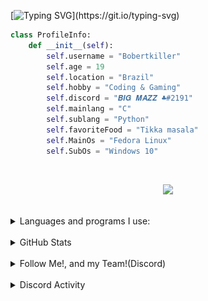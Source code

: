 

[![Typing SVG](https://readme-typing-svg.herokuapp.com?font=Fira+Mono&pause=1000&color=9B18F7&center=true&vCenter=true&width=435&lines=Bem+Vindo+ao+meu+Perfil!;Welcome+to+my+Profile!+;%C2%A1Bienvenido+a+mi+perfil!;%D0%94%D0%BE%D0%B1%D1%80%D0%BE+%D0%BF%D0%BE%D0%B6%D0%B0%D0%BB%D0%BE%D0%B2%D0%B0%D1%82%D1%8C+%D0%B2+%D0%BC%D0%BE%D0%B9+%D0%BF%D1%80%D0%BE%D1%84%D0%B8%D0%BB%D1%8C!)](https://git.io/typing-svg)
 
```py
class ProfileInfo:
    def __init__(self):
        self.username = "Bobertkiller"
        self.age = 19
        self.location = "Brazil"
        self.hobby = "Coding & Gaming"
        self.discord = "𝑩𝑰𝑮 𝑴𝑨𝒁𝒁 ♣#2191"
        self.mainlang = "C"
        self.sublang = "Python"
        self.favoriteFood = "Tikka masala"
        self.MainOs = "Fedora Linux"
        self.SubOs = "Windows 10"
```


<br>
<p align="center">
    <kbd>
        <img src="https://thumbs.gfycat.com/MemorableBetterCockroach-size_restricted.gif"></img>
    </kbd>
</p>
<br>

<details>
  <summary>Languages and programs I use:</Summary>
  <br>
    <p align="center">
      <div style="display: inline_block"><br>
        <img align="center" alt="Python" height="40" width="40" src="https://cdn.jsdelivr.net/gh/devicons/devicon/icons/python/python-original.svg">
        <img align="center" alt="Python" height="40" width="40" src="https://cdn.jsdelivr.net/gh/devicons/devicon/icons/c/c-original.svg" />
        <img align="center" alt="Csharp" height="40" width="40" src="https://cdn.jsdelivr.net/gh/devicons/devicon/icons/csharp/csharp-original.svg">
        <img align="center" alt="Python" height="40" width="40" src="https://cdn.jsdelivr.net/gh/devicons/devicon/icons/java/java-original-wordmark.svg" />
        <img align="center" alt="HTML" height="40" width="40" src="https://raw.githubusercontent.com/devicons/devicon/master/icons/html5/html5-original.svg">
        <img align ="center" alt ="Android Studio" height = "40" widht= "40" src="https://cdn.jsdelivr.net/gh/devicons/devicon/icons/linux/linux-original.svg" />
        <img align="center" alt="Python" height="40" width="40" src="https://cdn.jsdelivr.net/gh/devicons/devicon/icons/java/java-original-wordmark.svg" />
        <img align="center" alt="Python" height="40" width="40" src="https://cdn.jsdelivr.net/gh/devicons/devicon/icons/godot/godot-original.svg" />
        <img align="center" alt="Python" height="40" width="40" src="https://cdn.jsdelivr.net/gh/devicons/devicon/icons/unity/unity-original.svg" />
        <img align="center" alt="Python" height="40" width="40" src="https://cdn.jsdelivr.net/gh/devicons/devicon/icons/unrealengine/unrealengine-original.svg" />
        <img align="center" alt="Python" height="40" width="40" src="https://cdn.jsdelivr.net/gh/devicons/devicon/icons/blender/blender-original.svg" />
        <img align="center" alt="Python" height="40" width="40" src="https://cdn.jsdelivr.net/gh/devicons/devicon/icons/photoshop/photoshop-line.svg" />
        <img align="center" alt="Python" height="40" width="40" src="https://cdn.jsdelivr.net/gh/devicons/devicon/icons/premierepro/premierepro-original.svg" />
        <img align="center" alt="Python" height="40" width="40" src="https://cdn.jsdelivr.net/gh/devicons/devicon/icons/aftereffects/aftereffects-original.svg" />
             
  </div>
   </p>
</details>
<br>

<details>
  <summary>GitHub Stats</Summary>
  <div>
  <a href="https://github.com/Bobertkiller">
  //#<img height="180em" src="https://github-readme-stats.vercel.app/api?username=Bobertkiller&show_icons=true&theme=tokyonight&include_all_commits=true&count_private=true"/>
  <img height="180em" src="https://github-readme-stats.vercel.app/api/top-langs/?username=Bobertkiller&layout=compact&langs_count=6&theme=tokyonight"/>
  </a>
</div>


</details>

 <br>
<details>
  <summary>Follow Me!, and my Team!(Discord)</Summary>
  <a href="" target="_blank"><img src="https://img.shields.io/badge/YouTube-FF0000?style=for-the-badge&logo=youtube&logoColor=white" target="_blank"></a>
  <a href="" target="_blank"><img src="https://img.shields.io/badge/-Instagram-%23E4405F?style=for-the-badge&logo=instagram&logoColor=white" target="_blank"></a>
  <a href="https://discord.com/invite/7qK8sfEq2q" target=""><img src="https://img.shields.io/badge/Discord-7289DA?style=for-the-badge&logo=discord&logoColor=white" target="_blank"></a> 
  <a href="mailto:Felipe.Mazzeo.Barbosa@outlook.com"><img src="https://img.shields.io/badge/-Gmail-%23333?style=for-the-badge&logo=gmail&logoColor=white" target="_blank"></a>
  <a href="https://www.linkedin.com/in/felipe-mazzeo-barbosa-4a498a235/" target="_blank"><img src="https://img.shields.io/badge/-LinkedIn-%230077B5?style=for-the-badge&logo=linkedin&logoColor=white" target="_blank"></a> 


</details>
<br>
<details>
    <summary>Discord Activity</summary>
    <p align="center">
        <a href="https://discord.com/users/313056647155286016">
            <img src="https://lanyard.cnrad.dev/api/313056647155286016"></img>
        </a>
    </p>
</details>
</div>
